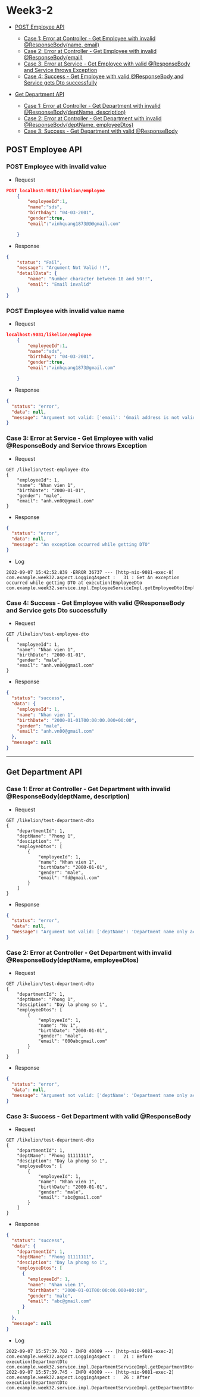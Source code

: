 # Week3-2

* [POST Employee API](#post-employee-api)
  * [Case 1: Error at Controller - Get Employee with invalid @ResponseBody(name, email)](#case-1-error-at-controller---get-employee-with-invalid-responsebodyname-email)
  * [Case 2: Error at Controller - Get Employee with invalid @ResponseBody(email)](#case-2-error-at-controller---get-employee-with-invalid-responsebodyemail)
  * [Case 3: Error at Service - Get Employee with valid @ResponseBody and Service throws Exception](#case-3-error-at-service---get-employee-with-valid-responsebody-and-service-throws-exception)
  * [Case 4: Success - Get Employee with valid @ResponseBody and Service gets Dto successfully](#case-4-success---get-employee-with-valid-responsebody-and-service-gets-dto-successfully)


* [Get Department API](#get-department-api)
  * [Case 1: Error at Controller - Get Department with invalid @ResponseBody(deptName, description)](#case-1-error-at-controller---get-department-with-invalid-responsebodydeptname-description)
  * [Case 2: Error at Controller - Get Department with invalid @ResponseBody(deptName, employeeDtos)](#case-2-error-at-controller---get-department-with-invalid-responsebodydeptname-employeedtos)
  * [Case 3: Success - Get Department with valid @ResponseBody](#case-3-success---get-department-with-valid-responsebody)


## POST Employee API
### POST Employee with invalid value
- Request

```json
POST localhost:9081/likelion/employee
    {
        "employeeId":1,
        "name":"sds",
        "birthday": "04-03-2001",
        "gender":true,
        "email":"vinhquang1873@@@gmail.com"

    }
```
- Response
```json
{
    "status": "Fail",
    "message": "Argument Not Valid !!",
    "detailData": {
        "name": "Number character between 10 and 50!!",
        "email": "Email invalid"
    }
}
```

### POST Employee with invalid value name
- Request

```json
localhost:9081/likelion/employee
    {
        "employeeId":1,
        "name":"sds",
        "birthday": "04-03-2001",
        "gender":true,
        "email":"vinhquang1873@gmail.com"

    }
```
- Response
```json
{
  "status": "error",
  "data": null,
  "message": "Argument not valid: ['email': 'Gmail address is not valid']"
}
```

### Case 3: Error at Service - Get Employee with valid @ResponseBody and Service throws Exception 
- Request

```
GET /likelion/test-employee-dto
{
    "employeeId": 1,
    "name": "Nhan vien 1",
    "birthDate": "2000-01-01",
    "gender": "male",
    "email": "anh.vn00@gmail.com"
}
```
- Response
```json
{
  "status": "error",
  "data": null,
  "message": "An exception occurred while getting DTO"
}
```
- Log
```
2022-09-07 15:42:52.839 -ERROR 36737 --- [http-nio-9081-exec-8] com.example.week32.aspect.LoggingAspect :   31 : Get An exception occurred while getting DTO at execution(EmployeeDto com.example.week32.service.impl.EmployeeServiceImpl.getEmployeeDto(EmployeeDto))
```

### Case 4: Success - Get Employee with valid @ResponseBody and Service gets Dto successfully 
- Request

```
GET /likelion/test-employee-dto
{
    "employeeId": 1,
    "name": "Nhan vien 1",
    "birthDate": "2000-01-01",
    "gender": "male",
    "email": "anh.vn00@gmail.com"
}
```
- Response
```json
{
  "status": "success",
  "data": {
    "employeeId": 1,
    "name": "Nhan vien 1",
    "birthDate": "2000-01-01T00:00:00.000+00:00",
    "gender": "male",
    "email": "anh.vn00@gmail.com"
  },
  "message": null
}
```
---
## Get Department API
### Case 1: Error at Controller - Get Department with invalid @ResponseBody(deptName, description)
- Request

```
GET /likelion/test-department-dto
{
    "departmentId": 1,
    "deptName": "Phong 1",
    "desciption": "",
    "employeeDtos": [
        {
            "employeeId": 1,
            "name": "Nhan vien 1",
            "birthDate": "2000-01-01",
            "gender": "male",
            "email": "fd@gmail.com"
        }
    ]
}
```
- Response
```json
{
  "status": "error",
  "data": null,
  "message": "Argument not valid: ['deptName': 'Department name only accept 10-50 characters', 'desciption': 'Desciption cannot be empty']"
}
```

### Case 2: Error at Controller - Get Department with invalid @ResponseBody(deptName, employeeDtos)
- Request

```
GET /likelion/test-department-dto
{
    "departmentId": 1,
    "deptName": "Phong 1",
    "desciption": "Day la phong so 1",
    "employeeDtos": [
        {
            "employeeId": 1,
            "name": "Nv 1",
            "birthDate": "2000-01-01",
            "gender": "male",
            "email": "000abcgmail.com"
        }
    ]
}
```
- Response
```json
{
  "status": "error",
  "data": null,
  "message": "Argument not valid: ['deptName': 'Department name only accept 10-50 characters', 'employeeDtos[0].email': 'Gmail address is not valid', 'employeeDtos[0].name': 'Name only accept 10-50 characters']"
}
```

### Case 3: Success - Get Department with valid @ResponseBody
- Request

```
GET /likelion/test-department-dto
{
    "departmentId": 1,
    "deptName": "Phong 11111111",
    "desciption": "Day la phong so 1",
    "employeeDtos": [
        {
            "employeeId": 1,
            "name": "Nhan vien 1",
            "birthDate": "2000-01-01",
            "gender": "male",
            "email": "abc@gmail.com"
        }
    ]
}
```
- Response
```json
{
  "status": "success",
  "data": {
    "departmentId": 1,
    "deptName": "Phong 11111111",
    "desciption": "Day la phong so 1",
    "employeeDtos": [
      {
        "employeeId": 1,
        "name": "Nhan vien 1",
        "birthDate": "2000-01-01T00:00:00.000+00:00",
        "gender": "male",
        "email": "abc@gmail.com"
      }
    ]
  },
  "message": null
}
```
- Log
```
2022-09-07 15:57:39.702 - INFO 40009 --- [http-nio-9081-exec-2] com.example.week32.aspect.LoggingAspect :   21 : Before execution(DepartmentDto com.example.week32.service.impl.DepartmentServiceImpl.getDepartmentDto(DepartmentDto))
2022-09-07 15:57:39.745 - INFO 40009 --- [http-nio-9081-exec-2] com.example.week32.aspect.LoggingAspect :   26 : After execution(DepartmentDto com.example.week32.service.impl.DepartmentServiceImpl.getDepartmentDto(DepartmentDto))
```



